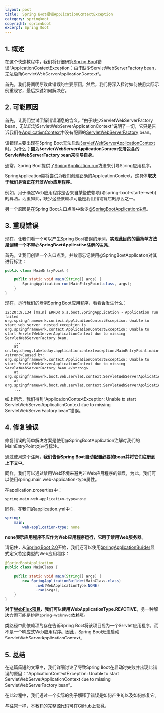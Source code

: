 ```yaml
---
layout: post
title:  Spring Boot报错ApplicationContextException
category: springboot
copyright: springboot
excerpt: Spring Boot
---
```


## 1. 概述

在这个快速教程中，我们将仔细研究[Spring Boot]()错误“ApplicationContextException：由于缺少ServletWebServerFactory bean，无法启动ServletWebServerApplicationContext”。

首先，我们将阐明导致此错误的主要原因。然后，我们将深入探讨如何使用实际示例重现它，最后探讨如何解决它。

## 2. 可能原因

首先，让我们尝试了解错误消息的含义。“由于缺少ServletWebServerFactory bean，无法启动ServletWebServerApplicationContext”说明了一切，它只是告诉我们在[ApplicationContext]()中没有配置的[ServletWebServerFactory](https://docs.spring.io/spring-boot/docs/current/api/org/springframework/boot/web/servlet/server/ServletWebServerFactory.html) bean。

该错误主要出现在Spring Boot无法启动[ServletWebServerApplicationContext](https://docs.spring.io/spring-boot/docs/current/api/org/springframework/boot/web/servlet/context/ServletWebServerApplicationContext.html)时。为什么？**因为ServletWebServerApplicationContext使用包含的ServletWebServerFactory bean来引导自身**。

通常，Spring Boot提供了[SpringApplication.run](https://docs.spring.io/spring-boot/docs/1.0.0.RC5/reference/html/boot-features-spring-application.html)方法来引导Spring应用程序。

SpringApplication类将尝试为我们创建正确的ApplicationContext，这具体**取决于我们是否正在开发Web应用程序**。

例如，用于确定Web应用程序是否来自某些依赖项(如spring-boot-starter-web)的算法。话虽如此，缺少这些依赖项可能是我们错误背后的原因之一。

另一个原因是在Spring Boot入口点类中缺少[@SpringBootApplication注解]()。

## 3. 重现错误

现在，让我们看一个可以产生Spring Boot错误的示例，**实现此目的的最简单方法是创建一个不带@SpringBootApplication注解的主类**。

首先，让我们创建一个入口点类，并故意忘记使用@SpringBootApplication对其进行标注：

```java
public class MainEntryPoint {

    public static void main(String[] args) {
        SpringApplication.run(MainEntryPoint.class, args);
    }
}
```

现在，运行我们的示例Spring Boot应用程序，看看会发生什么：

```shell
12:20:39.134 [main] ERROR o.s.boot.SpringApplication - Application run failed
org.springframework.context.ApplicationContextException: Unable to start web server; nested exception is org.springframework.context.ApplicationContextException: Unable to start ServletWebServerApplicationContext due to missing ServletWebServerFactory bean.
	...
	at cn.tuyucheng.taketoday.applicationcontextexception.MainEntryPoint.main(MainEntryPoint.java:10)
<strong>Caused by: org.springframework.context.ApplicationContextException: Unable to start ServletWebServerApplicationContext due to missing ServletWebServerFactory bean.</strong>
	at org.springframework.boot.web.servlet.context.ServletWebServerApplicationContext.getWebServerFactory(ServletWebServerApplicationContext.java:209)
	at org.springframework.boot.web.servlet.context.ServletWebServerApplicationContext.createWebServer(ServletWebServerApplicationContext.java:179)
	... 
```

如上所示，我们得到“ApplicationContextException: Unable to start ServletWebServerApplicationContext due to missing ServletWebServerFactory bean”错误。

## 4. 修复错误

修复错误的简单解决方案是使用@SpringBootApplication注解对我们的MainEntryPoint类进行标注。

通过使用这个注解，**我们告诉Spring Boot自动配置必要的bean并将它们注册到上下文中**。

同样，我们可以通过禁用Web环境来避免非Web应用程序的错误，为此，我们可以使用spring.main.web-application-type属性。

在application.properties中：

```properties
spring.main.web-application-type=none
```

同样，在我们的application.yml中：

```yaml
spring:
    main:
        web-application-type: none
```

**none表示应用程序不应作为Web应用程序运行，它用于禁用Web服务器**。

请记住，从[Spring Boot 2.0](https://spring.io/blog/2018/03/01/spring-boot-2-0-goes-ga)开始，我们还可以使用[SpringApplicationBuilder](https://docs.spring.io/spring-boot/docs/2.0.x/api/org/springframework/boot/builder/SpringApplicationBuilder.html#web-org.springframework.boot.WebApplicationType-)显式定义特定类型的Web应用程序：

```java
@SpringBootApplication
public class MainClass {

    public static void main(String[] args) {
        new SpringApplicationBuilder(MainClass.class)
              .web(WebApplicationType.NONE)
              .run(args);
    }
}
```

**对于[WebFlux项目]()，我们可以使用WebApplicationType.REACTIVE**，另一种解决方案可能是排除spring-webmvc依赖项。

类路径中此依赖项的存在告诉Spring Boot将该项目视为一个Servlet应用程序，而不是一个响应式Web应用程序。因此，Spring Boot无法启动ServletWebServerApplicationContext。

## 5. 总结

在这篇简短的文章中，我们详细讨论了导致Spring Boot在启动时失败并出现此错误的原因：“ApplicationContextException: Unable to start ServletWebServerApplicationContext due to missing ServletWebServerFactory bean”。

在此过程中，我们通过一个实际的例子解释了错误是如何产生的以及如何修复它。

与往常一样，本教程的完整源代码可在[GitHub](https://github.com/tuyucheng7/taketoday-tutorial4j/tree/master/spring-boot-modules/spring-boot-exceptions)上获得。